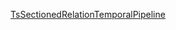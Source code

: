 [TsSectionedRelationTemporalPipeline](https://github.com/Johnsd11/TestRepo/wiki/TsSectionedRelationTemporalPipeline)